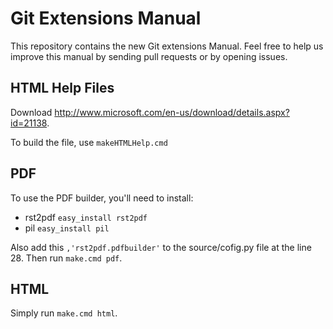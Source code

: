 Git Extensions Manual
=====================

This repository contains the new Git extensions Manual. Feel free to help us improve this manual by sending pull requests
or by opening issues.

HTML Help Files
---------------

Download http://www.microsoft.com/en-us/download/details.aspx?id=21138.

To build the file, use `makeHTMLHelp.cmd`

PDF
---

To use the PDF builder, you'll need to install:

* rst2pdf `easy_install rst2pdf`
* pil `easy_install pil`

Also add this `,'rst2pdf.pdfbuilder'` to the source/cofig.py file at the line 28. Then run `make.cmd pdf`.

HTML
----

Simply run `make.cmd html`.
